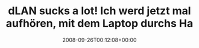 ---
retweeted: false
source: <a href="http://twitter.com" rel="nofollow">Twitter Web Client</a>
entities:
  hashtags:
  - text: grml
    indices:
    - '129'
    - '134'
  symbols: []
  user_mentions: []
  urls: []
display_text_range:
- '0'
- '134'
favorite_count: '0'
id_str: '935064552'
truncated: false
retweet_count: '0'
id: '935064552'
created_at: Fri Sep 26 00:12:08 +0000 2008
favorited: false
full_text: 'dLAN sucks a lot! Ich werd jetzt mal aufhören, mit dem Laptop durchs Haus
  zu laufen und Steckdosen zu testen. Gute Nacht Devolo. #grml'
lang: de
tags:
- grml
- pesos/twitter
date: '2008-09-26T00:12:08+00:00'
src: https://twitter.com/bascht/status/935064552
original_url: https://twitter.com/bascht/status/935064552
type: twitter_tweet
text: 'dLAN sucks a lot! Ich werd jetzt mal aufhören, mit dem Laptop durchs Haus zu
  laufen und Steckdosen zu testen. Gute Nacht Devolo. #grml'
title: dLAN sucks a lot! Ich werd jetzt mal aufhören, mit dem Laptop durchs Ha

---